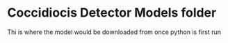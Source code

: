 # Coccidiocis Detector Models folder

Thi is where the model would be downloaded from once python is first run